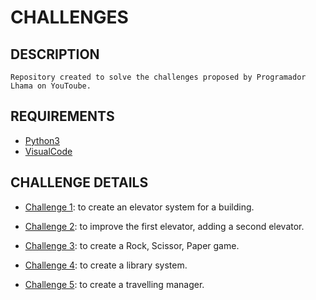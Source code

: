 # CHALLENGES

## DESCRIPTION
    Repository created to solve the challenges proposed by Programador Lhama on YouToube.

## REQUIREMENTS
- [Python3](https://docs.python.org/3/)
- [VisualCode](https://code.visualstudio.com/docs)

## CHALLENGE DETAILS
- [Challenge 1](/challenge1.py): to create an elevator system for a building.

- [Challenge 2](/challenge2.py): to improve the first elevator, adding a second elevator.

- [Challenge 3](/challenge3.py): to create a Rock, Scissor, Paper game.

- [Challenge 4](/challenge4.py): to create a library system.

- [Challenge 5](/challenge5.py): to create a travelling manager.
